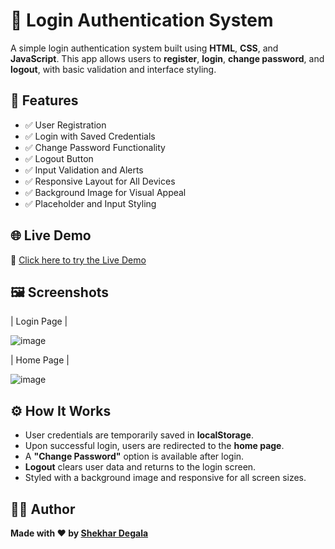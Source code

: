 # 🔐 Login Authentication System

A simple login authentication system built using **HTML**, **CSS**, and **JavaScript**. This app allows users to **register**, **login**, **change password**, and **logout**, with basic validation and interface styling.

## 🚀 Features

- ✅ User Registration  
- ✅ Login with Saved Credentials  
- ✅ Change Password Functionality  
- ✅ Logout Button  
- ✅ Input Validation and Alerts  
- ✅ Responsive Layout for All Devices  
- ✅ Background Image for Visual Appeal  
- ✅ Placeholder and Input Styling  


## 🌐 Live Demo

🔗 [Click here to try the Live Demo](https://ShekharDegala.github.io/OIBSIP/level2-task4/)  

## 🖼️ Screenshots


| Login Page | 

![image](https://github.com/user-attachments/assets/3500298a-148c-4611-8bea-b3ae92ca06aa) 

| Home Page  |

![image](https://github.com/user-attachments/assets/cf854795-b917-4145-9fbe-92033fe531ab) 

## ⚙️ How It Works

- User credentials are temporarily saved in **localStorage**.
- Upon successful login, users are redirected to the **home page**.
- A **"Change Password"** option is available after login.
- **Logout** clears user data and returns to the login screen.
- Styled with a background image and responsive for all screen sizes.



## 🧑‍💻 Author

**Made with ❤️ by [Shekhar Degala](https://github.com/ShekharDegala)**  




